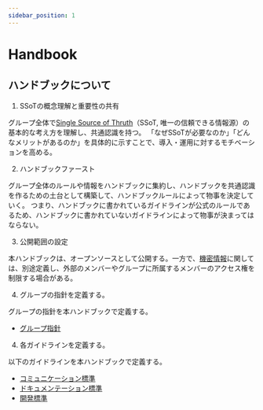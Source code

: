 ```yaml
---
sidebar_position: 1
---
```


# Handbook

## ハンドブックについて

1. SSoTの概念理解と重要性の共有

グループ全体で[Single Source of Thruth](./what-is-ssot)（SSoT, 唯一の信頼できる情報源）の基本的な考え方を理解し、共通認識を持つ。
「なぜSSoTが必要なのか」「どんなメリットがあるのか」を具体的に示すことで、導入・運用に対するモチベーションを高める。

2. ハンドブックファースト

グループ全体のルールや情報をハンドブックに集約し、ハンドブックを共通認識を作るための土台として構築して、ハンドブックルールによって物事を決定していく。
つまり、ハンドブックに書かれているガイドラインが公式のルールであるため、ハンドブックに書かれていないガイドラインによって物事が決まってはならない。

3. 公開範囲の設定

本ハンドブックは、オープンソースとして公開する。一方で、[機密情報](./confidential-information)に関しては、別途定義し、外部のメンバーやグループに所属するメンバーのアクセス権を制限する場合がある。

4. グループの指針を定義する。

グループの指針を本ハンドブックで定義する。

* [グループ指針](../company/)

4. 各ガイドラインを定義する。

以下のガイドラインを本ハンドブックで定義する。

* [コミュニケーション標準](../communication/)
* [ドキュメンテーション標準](../document/)
* [開発標準](../development/)